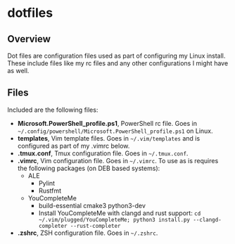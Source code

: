 # dotfiles

## Overview
Dot files are configuration files used as part of configuring my Linux install.
These include files like my rc files and any other configurations I might have as well.

## Files
Included are the following files: <br>
* **Microsoft.PowerShell_profile.ps1**, PowerShell rc file. Goes in `~/.config/powershell/Microsoft.PowerShell_profile.ps1` on Linux.
* **templates**, Vim template files. Goes in `~/.vim/templates` and is configured as part of my .vimrc below.
* **.tmux.conf**, Tmux configuration file. Goes in `~/.tmux.conf`.
* **.vimrc**, Vim configuration file. Goes in `~/.vimrc`. To use as is requires the following packages (on DEB based systems):
	* ALE
		- Pylint
		- Rustfmt
	* YouCompleteMe
	 	- build-essential cmake3 python3-dev
		- Install YouCompleteMe with clangd and rust support: `cd ~/.vim/plugged/YouCompleteMe; python3 install.py --clangd-completer --rust-completer`
* **.zshrc**, ZSH configuration file. Goes in `~/.zshrc`.
